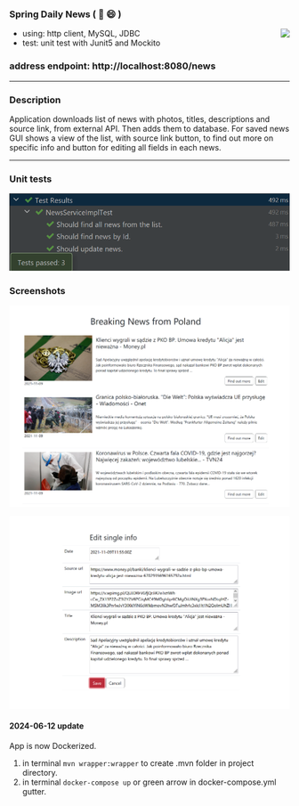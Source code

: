 ### Spring Daily News ( :newspaper: :smile: )
<img align="right" src="https://badges.pufler.dev/visits/Rafal-Stefanski/Spring-Daily-News">

- using: http client, MySQL, JDBC
- test: unit test with Junit5 and Mockito

### address endpoint: http://localhost:8080/news
***
### Description 
Application downloads list of news with photos, titles, descriptions and source link, from external API. Then adds them to database. For saved news GUI shows a view of the list, with source link button, to find out more on specific info and button for editing all fields in each news.
***
### Unit tests
![screen shot](https://github.com/Rafal-Stefanski/Spring-Daily-News/blob/master/src/main/resources/static/screenshot_test_01.png)

### Screenshots
![screen shot](https://github.com/Rafal-Stefanski/Spring-Daily-News/blob/master/src/main/resources/static/screenshot_01.png)

![screen shot](https://github.com/Rafal-Stefanski/Spring-Daily-News/blob/master/src/main/resources/static/screenshot_02.png)

#### 2024-06-12 update
App is now Dockerized.
1. in terminal `mvn wrapper:wrapper` to create .mvn folder in project directory.
2. in terminal `docker-compose up` or green arrow in docker-compose.yml gutter.
